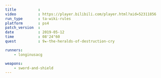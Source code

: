 ```yaml
---
title          :
video          : https://player.bilibili.com/player.html?aid=52311856
run_type       : ta-wiki-rules
platform       : ps4
patch_version  : 
date           : 2019-05-12
time           : 08'24"60
quest          : 9★-the-heralds-of-destruction-cry

runners:
    - longinusacg

weapons:
    - sword-and-shield
---
```

